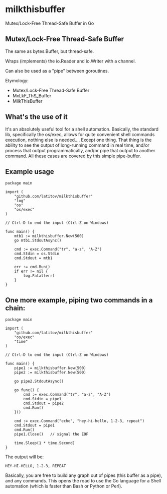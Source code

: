 # milkthisbuffer
Mutex/Lock-Free Thread-Safe Buffer in Go

## Mutex/Lock-Free Thread-Safe Buffer

The same as bytes.Buffer, but thread-safe.

Wraps (implements) the io.Reader and io.Writer with a channel.

Can also be used as a "pipe" between goroutines.

Etymology:
- Mutex/Lock-Free Thread-Safe Buffer
- MxLkF_ThS_Buffer
- MilkThisBuffer

## What's the use of it

It's an absolutely useful tool for a shell automation. Basically, the standard lib, specifically the os/exec, allows for quite convenient shell commands execution, nothing else is needed.... Except one thing. That thing is the ability to see the output of long-running command in real time, and/or process that output programmatically, and/or pipe that output to another command. All these cases are covered by this simple pipe-buffer.

## Example usage

	package main
	
	import (
		"github.com/latitov/milkthisbuffer"
		"log"
		"os"
		"os/exec"
	)
	
	// Ctrl-D to end the input (Ctrl-Z on Windows)
	
	func main() {
		mtb1 := milkthisbuffer.New(500)
		go mtb1.StdoutAsync()
	
		cmd := exec.Command("tr", "a-z", "A-Z")
		cmd.Stdin = os.Stdin
		cmd.Stdout = mtb1
	
		err := cmd.Run()
		if err != nil {
			log.Fatal(err)
		}
	}

## One more example, piping two commands in a chain:

	package main
	
	import (
		"github.com/latitov/milkthisbuffer"
		"os/exec"
		"time"
	)
	
	// Ctrl-D to end the input (Ctrl-Z on Windows)
	
	func main() {
		pipe1 := milkthisbuffer.New(500)
		pipe2 := milkthisbuffer.New(500)
	
		go pipe2.StdoutAsync()
	
		go func() {
			cmd := exec.Command("tr", "a-z", "A-Z")
			cmd.Stdin = pipe1
			cmd.Stdout = pipe2
			cmd.Run()
		}()
		
		cmd := exec.Command("echo", "hey-hi-hello, 1-2-3, repeat")
		cmd.Stdout = pipe1
		cmd.Run()
		pipe1.Close()	// signal the EOF
		
		time.Sleep(1 * time.Second)
	}

The output will be:

	HEY-HI-HELLO, 1-2-3, REPEAT

Basically, you are free to build any graph out of pipes (this buffer as a pipe), and any commands. This opens the road to use the Go language for a Shell automation (which is faster than Bash or Python or Perl).
